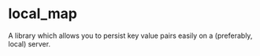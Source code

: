 # local_map
A library which allows you to persist key value pairs easily on a (preferably, local) server.
